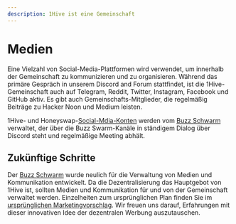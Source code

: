 ```yaml
---
description: 1Hive ist eine Gemeinschaft
---
```


# Medien

Eine Vielzahl von Social-Media-Plattformen wird verwendet, um innerhalb der Gemeinschaft zu kommunizieren und zu organisieren. Während das primäre Gespräch in unserem Discord and Forum stattfindet, ist die 1Hive-Gemeinschaft auch auf Telegram, Reddit, Twitter, Instagram, Facebook und GitHub aktiv. Es gibt auch Gemeinschafts-Mitglieder, die regelmäßig Beiträge zu Hacker Noon und Medium leisten.

1Hive- und Honeyswap-[Social-Mdia-Konten](social-accounts.md) werden vom [Buzz Schwarm](../swarms/buzz.md) verwaltet, der über die Buzz Swarm-Kanäle in ständigem Dialog über Discord steht und regelmäßige Meeting abhält.

## Zukünftige Schritte

Der [Buzz Schwarm](../swarms/buzz.md) wurde neulich für die Verwaltung von Medien und Kommunikation entwickelt. Da die Dezentralisierung das Hauptgebot von 1Hive ist, sollten Medien und Kommunikation für und von der Gemeinschaft verwaltet werden. Einzelheiten zum ursprünglichen Plan finden Sie im [ursprünglichen Marketingvorschlag](https://drive.google.com/file/d/1giD4QcVfHNUaAwcXWqEdV4jI2CUSQH24/view). Wir freuen uns darauf, Erfahrungen mit dieser innovativen Idee der dezentralen Werbung auszutauschen.

